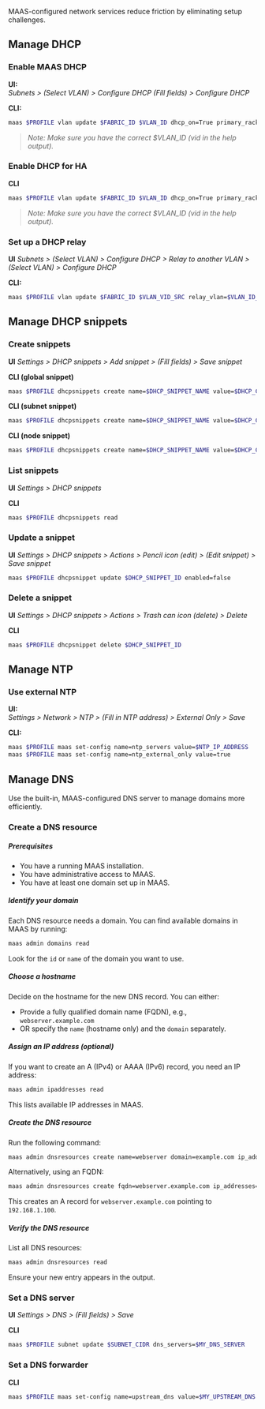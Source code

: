 MAAS-configured network services reduce friction by eliminating setup challenges.

## Manage DHCP
### Enable MAAS DHCP  

**UI:**  
*Subnets > (Select VLAN) > Configure DHCP (Fill fields) > Configure DHCP*  

**CLI:**  
```bash
maas $PROFILE vlan update $FABRIC_ID $VLAN_ID dhcp_on=True primary_rack=$PRIMARY_RACK
```

> *Note: Make sure you have the correct $VLAN_ID (vid in the help output).*

### Enable DHCP for HA

**CLI**
```bash
maas $PROFILE vlan update $FABRIC_ID $VLAN_ID dhcp_on=True primary_rack=$PRIMARY_RACK secondary_rack=$SECONDARY_RACK
```

> *Note: Make sure you have the correct $VLAN_ID (vid in the help output).*

### Set up a DHCP relay  

**UI**
*Subnets > (Select VLAN) > Configure DHCP > Relay to another VLAN > (Select VLAN) >  Configure DHCP*

**CLI:**  
```bash
maas $PROFILE vlan update $FABRIC_ID $VLAN_VID_SRC relay_vlan=$VLAN_ID_TARGET
```

## Manage DHCP snippets

### Create snippets

**UI**
*Settings > DHCP snippets > Add snippet > (Fill fields) > Save snippet*

**CLI (global snippet)**  
```bash
maas $PROFILE dhcpsnippets create name=$DHCP_SNIPPET_NAME value=$DHCP_CONFIG description=$DESCRIPTION global_snippet=true
```

**CLI (subnet snippet)**  
```bash
maas $PROFILE dhcpsnippets create name=$DHCP_SNIPPET_NAME value=$DHCP_CONFIG description=$DESCRIPTION subnet=$SUBNET_ID
```

**CLI (node snippet)**  
```bash
maas $PROFILE dhcpsnippets create name=$DHCP_SNIPPET_NAME value=$DHCP_CONFIG description=$DESCRIPTION node=$NODE_ID
```

### List snippets

**UI**
*Settings > DHCP snippets*

**CLI**
```bash
maas $PROFILE dhcpsnippets read
```

### Update a snippet

**UI**
*Settings > DHCP snippets > Actions > Pencil icon (edit) > (Edit snippet) > Save snippet*

```bash
maas $PROFILE dhcpsnippet update $DHCP_SNIPPET_ID enabled=false
```

### Delete a snippet

**UI**
*Settings > DHCP snippets > Actions > Trash can icon (delete) > Delete*

**CLI**
```bash
maas $PROFILE dhcpsnippet delete $DHCP_SNIPPET_ID
```

## Manage NTP

### Use external NTP  

**UI:**  
*Settings > Network > NTP > (Fill in NTP address) > External Only > Save*  

**CLI:**  
```bash
maas $PROFILE maas set-config name=ntp_servers value=$NTP_IP_ADDRESS
maas $PROFILE maas set-config name=ntp_external_only value=true
```

## Manage DNS

Use the built-in, MAAS-configured DNS server to manage domains more efficiently. 

### Create a DNS resource

##### Prerequisites
- You have a running MAAS installation.
- You have administrative access to MAAS.
- You have at least one domain set up in MAAS.

##### Identify your domain
Each DNS resource needs a domain. You can find available domains in MAAS by running:
```sh
maas admin domains read
```
Look for the `id` or `name` of the domain you want to use.

##### Choose a hostname
Decide on the hostname for the new DNS record. You can either:
- Provide a fully qualified domain name (FQDN), e.g., `webserver.example.com`
- OR specify the `name` (hostname only) and the `domain` separately.

##### Assign an IP address (optional)
If you want to create an A (IPv4) or AAAA (IPv6) record, you need an IP address:
```sh
maas admin ipaddresses read
```
This lists available IP addresses in MAAS.

##### Create the DNS resource
Run the following command:
```sh
maas admin dnsresources create name=webserver domain=example.com ip_addresses=192.168.1.100
```
Alternatively, using an FQDN:
```sh
maas admin dnsresources create fqdn=webserver.example.com ip_addresses=192.168.1.100
```
This creates an A record for `webserver.example.com` pointing to `192.168.1.100`.

##### Verify the DNS resource
List all DNS resources:
```sh
maas admin dnsresources read
```
Ensure your new entry appears in the output.

### Set a DNS server  

**UI**
*Settings > DNS > (Fill fields) > Save*

**CLI**
```bash
maas $PROFILE subnet update $SUBNET_CIDR dns_servers=$MY_DNS_SERVER
```

### Set a DNS forwarder  

**CLI**
```bash
maas $PROFILE maas set-config name=upstream_dns value=$MY_UPSTREAM_DNS
```
